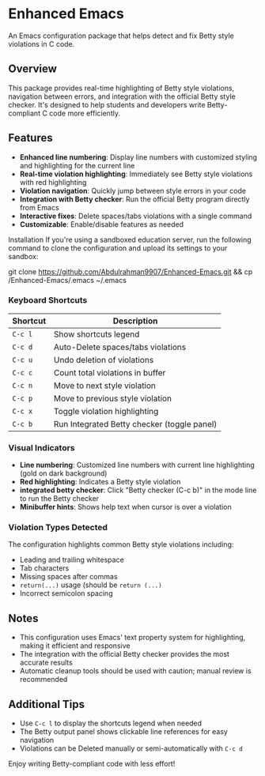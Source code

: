 # Enhanced Emacs

An Emacs configuration package that helps detect and fix Betty style violations in C code.

## Overview

This package provides real-time highlighting of Betty style violations, navigation between errors, and integration with the official Betty style checker. It's designed to help students and developers write Betty-compliant C code more efficiently.

## Features

- **Enhanced line numbering**: Display line numbers with customized styling and highlighting for the current line
- **Real-time violation highlighting**: Immediately see Betty style violations with red highlighting
- **Violation navigation**: Quickly jump between style errors in your code
- **Integration with Betty checker**: Run the official Betty program directly from Emacs
- **Interactive fixes**: Delete spaces/tabs violations with a single command
- **Customizable**: Enable/disable features as needed

Installation
If you're using a sandboxed education server, run the following command to clone the configuration and upload its settings to your sandbox:

git clone https://github.com/Abdulrahman9907/Enhanced-Emacs.git && cp /Enhanced-Emacs/.emacs ~/.emacs

### Keyboard Shortcuts

| Shortcut | Description |
|----------|-------------|
| `C-c l`  | Show shortcuts legend |
| `C-c d`  | Auto-Delete spaces/tabs violations |
| `C-c u`  | Undo deletion of violations |
| `C-c c`  | Count total violations in buffer |
| `C-c n`  | Move to next style violation |
| `C-c p`  | Move to previous style violation |
| `C-c x`  | Toggle violation highlighting |
| `C-c b`  | Run Integrated Betty checker (toggle panel) |

### Visual Indicators

- **Line numbering**: Customized line numbers with current line highlighting (gold on dark background)
- **Red highlighting**: Indicates a Betty style violation
- **integrated betty checker**: Click "Betty checker (C-c b)" in the mode line to run the Betty checker
- **Minibuffer hints**: Shows help text when cursor is over a violation

### Violation Types Detected

The configuration highlights common Betty style violations including:
- Leading and trailing whitespace
- Tab characters
- Missing spaces after commas
- `return(...)` usage (should be `return (...)`
- Incorrect semicolon spacing


## Notes

- This configuration uses Emacs' text property system for highlighting, making it efficient and responsive
- The integration with the official Betty checker provides the most accurate results
- Automatic cleanup tools should be used with caution; manual review is recommended

## Additional Tips

- Use `C-c l` to display the shortcuts legend when needed
- The Betty output panel shows clickable line references for easy navigation
- Violations can be Deleted manually or semi-automatically with `C-c d`

Enjoy writing Betty-compliant code with less effort!
